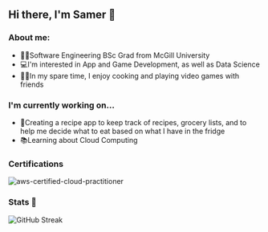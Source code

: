 ## Hi there, I'm Samer 👋

### About me:
- 👨‍💻Software Engineering BSc Grad from McGill University
- 💻I'm interested in App and Game Development, as well as Data Science
- 👨‍🍳In my spare time, I enjoy cooking and playing video games with friends

### I'm currently working on...
- 🍳Creating a recipe app to keep track of recipes, grocery lists, and to help me decide what to eat based on what I have in the fridge
- 📚Learning about Cloud Computing

### Certifications
![aws-certified-cloud-practitioner](https://github.com/SamerSawan/SamerSawan/assets/67536733/7f2782a9-a377-42fd-ad05-4056ac12b43b)


### Stats 🚀

![GitHub Streak](https://github-readme-streak-stats.herokuapp.com/?user=samersawan&theme=tokyonight&count_private=true&bg_color=0d1116&title_color=ce09ec)



<!--
**SamerSawan/SamerSawan** is a ✨ _special_ ✨ repository because its `README.md` (this file) appears on your GitHub profile.

Here are some ideas to get you started:

- 🔭 I’m currently working on ...
- 🌱 I’m currently learning ...
- 👯 I’m looking to collaborate on ...
- 🤔 I’m looking for help with ...
- 💬 Ask me about ...
- 📫 How to reach me: ...
- 😄 Pronouns: ...
- ⚡ Fun fact: ...
-->
